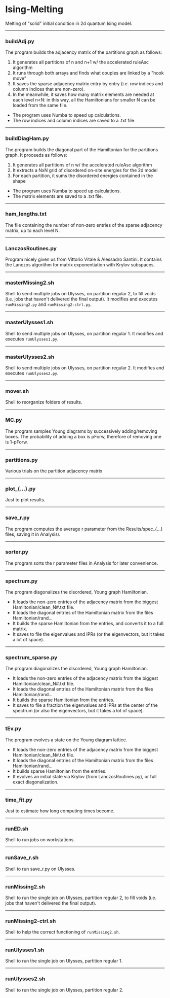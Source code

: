 # Ising-Melting

Melting of "solid" initial condition in 2d quantum Ising model.


---
### buildAdj.py

The program builds the adjacency matrix of the partitions graph as follows:

1. It generates all partitions of n and n+1 w/ the accelerated ruleAsc algorithm 
2. It runs through both arrays and finds what couples are linked by a "hook move"
3. It saves the sparse adjacency matrix entry by entry (i.e. row indices and column indices that are non-zero).
4. In the meanwhile, it saves how many matrix elements are needed at each level n<N: in this way, all the Hamiltonians for smaller N can be loaded from the same file. 

- The program uses Numba to speed up calculations.
- The row indices and column indices are saved to a .txt file.


---
### buildDiagHam.py

The program builds the diagonal part of the Hamiltonian for the partitions graph. It proceeds as follows:

1. It generates all partitions of n w/ the accelerated ruleAsc algorithm 
2. It extracts a NxN grid of disordered on-site energies for the 2d model
3. For each partition, it sums the disordered energies contained in the shape

- The program uses Numba to speed up calculations.
- The matrix elements are saved to a .txt file.


---
### ham_lengths.txt

The file containing the number of non-zero entries of the sparse adjacency matrix, up to each level N. 


---
### LanczosRoutines.py

Program nicely given us from Vittorio Vitale & Alessadro Santini. It contains the Lanczos algorithm for matrix exponentiation with Krylov subspaces.


---
### masterMissing2.sh

Shell to send multiple jobs on Ulysses, on partition regular 2, to fill voids (i.e. jobs that haven't delivered the final output). It modifies and executes `runMissing2.py` and `runMissing2-ctrl.py`.


---
### masterUlysses1.sh

Shell to send multiple jobs on Ulysses, on partition regular 1. It modifies and executes `runUlysses1.py`.


---
### masterUlysses2.sh

Shell to send multiple jobs on Ulysses, on partition regular 2. It modifies and executes `runUlysses2.py`.


---
### mover.sh

Shell to reorganize folders of results.


---
### MC.py

The program samples Young diagrams by successively adding/removing boxes. The probability of adding a box is pForw, therefore of removing one is 1-pForw.


---
### partitions.py

Various trials on the partition adjacency matrix


---
### plot\_{...}.py

Just to plot results.


---
### save\_r.py

The program computes the average r parameter from the Results/spec\_{...} files, saving it in Analysis/.


---
### sorter.py

The program sorts the r parameter files in Analysis for later convenience.


---
### spectrum.py

The program diagonalizes the disordered, Young graph Hamiltonian.

- It loads the non-zero entries of the adjacency matrix from the biggest Hamiltonian/clean_N#.txt file.
- It loads the diagonal entries of the Hamiltonian matrix from the files Hamiltonian/rand...
- It builds the sparse Hamiltonian from the entries, and converts it to a full matrix.
- It saves to file the eigenvalues and IPRs (or the eigenvectors, but it takes a lot of space).


---
### spectrum\_sparse.py

The program diagonalizes the disordered, Young graph Hamiltonian.

- It loads the non-zero entries of the adjacency matrix from the biggest Hamiltonian/clean_N#.txt file.
- It loads the diagonal entries of the Hamiltonian matrix from the files Hamiltonian/rand...
- It builds the sparse Hamiltonian from the entries.
- It saves to file a fraction the eigenvalues and IPRs at the center of the spectrum (or also the eigenvectors, but it takes a lot of space).


---
### tEv.py

The program evolves a state on the Young diagram lattice.

- It loads the non-zero entries of the adjacency matrix from the biggest Hamiltonian/clean_N#.txt file.
- It loads the diagonal entries of the Hamiltonian matrix from the files Hamiltonian/rand...
- It builds sparse Hamiltonian from the entries.
- It evolves an initial state via Krylov (from LanczosRoutines.py), or full exact diagonalization.



---
### time_fit.py

Just to estimate how long computing times become.


---
### runED.sh

Shell to run jobs on workstations.


---
### runSave\_r.sh

Shell to run save\_r.py on Ulysses.


---
### runMissing2.sh

Shell to run the single job on Ulysses, partition regular 2, to fill voids (i.e. jobs that haven't delivered the final output).


---
### runMissing2-ctrl.sh

Shell to help the correct functioning of `runMissing2.sh`.


---
### runUlysses1.sh

Shell to run the single job on Ulysses, partition regular 1.


---
### runUlysses2.sh

Shell to run the single job on Ulysses, partition regular 2.